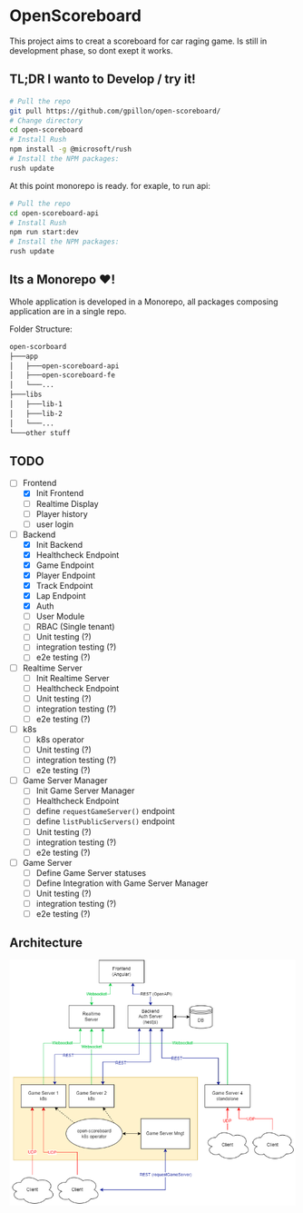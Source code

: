 # OpenScoreboard

This project aims to creat a scoreboard for car raging game. Is still in development phase, so dont exept it works.

## TL;DR I wanto to Develop / try it!

```bash
# Pull the repo
git pull https://github.com/gpillon/open-scoreboard/
# Change directory
cd open-scoreboard
# Install Rush
npm install -g @microsoft/rush
# Install the NPM packages:
rush update
```

At this point monorepo is ready. for exaple, to run api:

```bash
# Pull the repo
cd open-scoreboard-api
# Install Rush
npm run start:dev
# Install the NPM packages:
rush update
```

## Its a Monorepo ❤!

Whole application is developed in a Monorepo, all packages composing application are in a single repo.

Folder Structure:

```bash
open-scorboard
├───app
│   ├───open-scoreboard-api
│   ├───open-scoreboard-fe
│   └───...
├───libs
│   ├───lib-1
│   ├───lib-2
│   └───...
└───other stuff
```

## TODO

- [ ] Frontend
    - [x] Init Frontend
    - [ ] Realtime Display
    - [ ] Player history
    - [ ] user login

- [ ] Backend
    - [x] Init Backend
    - [x] Healthcheck Endpoint
    - [x] Game Endpoint
    - [x] Player Endpoint
    - [x] Track Endpoint
    - [x] Lap Endpoint
    - [x] Auth
    - [ ] User Module
    - [ ] RBAC (Single tenant)
    - [ ] Unit testing (?)
    - [ ] integration testing (?)
    - [ ] e2e testing (?)

- [ ] Realtime Server
    - [ ] Init Realtime Server
    - [ ] Healthcheck Endpoint
    - [ ] Unit testing (?)
    - [ ] integration testing (?)
    - [ ] e2e testing (?)

- [ ] k8s
    - [ ] k8s operator
    - [ ] Unit testing (?)
    - [ ] integration testing (?)
    - [ ] e2e testing (?)

- [ ] Game Server Manager
    - [ ] Init Game Server Manager
    - [ ] Healthcheck Endpoint
    - [ ] define `requestGameServer()` endpoint
    - [ ] define `listPublicServers()` endpoint
    - [ ] Unit testing (?)
    - [ ] integration testing (?)
    - [ ] e2e testing (?)

- [ ] Game Server
    - [ ] Define Game Server statuses
    - [ ] Define Integration with Game Server Manager
    - [ ] Unit testing (?)
    - [ ] integration testing (?)
    - [ ] e2e testing (?)

## Architecture

![](./docs/img/OpenScoreboardArch.drawio.png)
